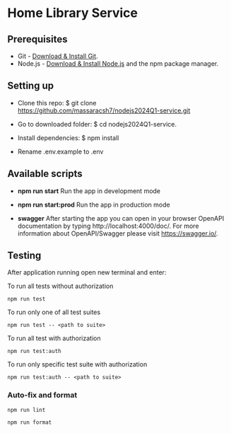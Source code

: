 # Home Library Service

## Prerequisites

- Git - [Download & Install Git](https://git-scm.com/downloads).
- Node.js - [Download & Install Node.js](https://nodejs.org/en/download/) and the npm package manager.

## Setting up ##

* Clone this repo: $ git clone https://github.com/massaracsh7/nodejs2024Q1-service.git

* Go to downloaded folder: $ cd nodejs2024Q1-service.

* Install dependencies: $ npm install

* Rename .env.example to .env

## Available scripts ##

* **npm run start**
Run the app in development mode 

* **npm run start:prod**
Run the app in production mode

* **swagger**
After starting the app you can open in your browser OpenAPI documentation by typing http://localhost:4000/doc/.
For more information about OpenAPI/Swagger please visit https://swagger.io/.

## Testing

After application running open new terminal and enter:

To run all tests without authorization

```
npm run test
```

To run only one of all test suites

```
npm run test -- <path to suite>
```

To run all test with authorization

```
npm run test:auth
```

To run only specific test suite with authorization

```
npm run test:auth -- <path to suite>
```

### Auto-fix and format

```
npm run lint
```

```
npm run format
```
